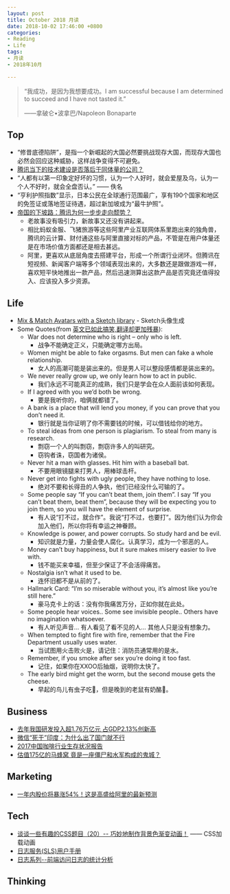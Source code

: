 ```yaml
---
layout: post
title: October 2018 月读
date: 2018-10-02 17:46:00 +0800
categories:
- Reading
- Life
tags:
- 月读
- 2018年10月

---
```


<blockquote class="blockquote-center">
<p>“我成功，是因为我想要成功。I am successful because I am determined to succeed and I have not tasted it.”</p>
<p>——拿破仑•波拿巴/Napoleon Bonaparte</p>
</blockquote>

## Top

- “修昔底德陷阱”，是指一个新崛起的大国必然要挑战现存大国，而现存大国也必然会回应这种威胁，这样战争变得不可避免。
- [腾讯当下的技术建设是否落后于同体量的公司？](https://mp.weixin.qq.com/s?__biz=MjM5MDE0Mjc4MA==&mid=2651009554&idx=1&sn=61f42525866d57a1210d5643ab3190f7)
- “人都有以第一印象定好坏的习惯，认为一个人好时，就会爱屋及乌，认为一个人不好时，就会全盘否认。” —— 佚名
- “亨利护照指数”显示，日本公民在全球通行范围最广，享有190个国家和地区的免签证或落地签证待遇，超过新加坡成为“最牛护照”。
- [帝国的下坡路：腾讯为何一步步走向颓势？](http://tech.caijing.com.cn/20181016/4525109.shtml)
	- 老故事没有吸引力，新故事又还没有讲起来。
	- 相比蚂蚁金服、飞猪旅游等这些阿里产业互联网体系里跑出来的独角兽，腾讯的云计算、财付通这些与阿里直接对标的产品，不管是在用户体量还是在市场价值方面都还是相去甚远。
	- 阿里，更喜欢从底层角度去搭建平台，形成一个所谓行业闭环。但腾讯在短视频、新闻客户端等多个领域表现出来的，大多数还是跟做游戏一样，喜欢短平快地推出一款产品，然后迅速测算出这款产品是否究竟还值得投入、应该投入多少资源。



## Life

- [Mix & Match Avatars with a Sketch library](https://avataaars.com/) - Sketch头像生成
- Some Quotes(from [英文已如此搞笑,翻译却更加残暴](https://www.douban.com/group/topic/17707424/)):
	- War does not determine who is right – only who is left.
		- 战争不能确定正义，只能确定哪方出局。
	- Women might be able to fake orgasms. But men can fake a whole relationship.
		- 女人的高潮可能是装出来的。但是男人可以整段感情都是装出来的。
	- We never really grow up, we only learn how to act in public.
		- 我们永远不可能真正的成熟，我们只是学会在众人面前该如何表现。
	- If I agreed with you we’d both be wrong.
		- 要是我听你的，咱俩就都错了。
	- A bank is a place that will lend you money, if you can prove that you don’t need it.
		- 银行就是当你证明了你不需要钱的时候，可以借钱给你的地方。
	- To steal ideas from one person is plagiarism. To steal from many is research.
		- 剽窃一个人的叫剽窃，剽窃许多人的叫研究。
		- 窃钩者诛，窃国者为诸侯。
	- Never hit a man with glasses. Hit him with a baseball bat.
		- 不要用眼镜腿来打男人，用棒球击杆。
	- Never get into fights with ugly people, they have nothing to lose.
		- 绝对不要和长得丑的人争执，他们已经没什么可输的了。
	- Some people say “If you can’t beat them, join them”. I say “If you can’t beat them, beat them”, because they will be expecting you to join them, so you will have the element of surprise.
		- 有人说“打不过，就合作”。我说“打不过，也要打”。因为他们认为你会加入他们，所以你将有幸运之神眷顾。
	- Knowledge is power, and power corrupts. So study hard and be evil.
		- 知识就是力量，力量会使人腐化。认真学习，成为一个邪恶的人。
	- Money can’t buy happiness, but it sure makes misery easier to live with.
		- 钱不能买来幸福，但至少保证了不会活得痛苦。
	- Nostalgia isn’t what it used to be.
		- 连怀旧都不是从前的了。
	- Hallmark Card: “I’m so miserable without you, it’s almost like you’re still here.”
		-  豪马克卡上的话：没有你我痛苦万分，正如你就在此处。
	- Some people hear voices.. Some see invisible people.. Others have no imagination whatsoever.
		- 有人听见声音... 有人看见了看不见的人... 其他人只是没有想象力。
	- When tempted to fight fire with fire, remember that the Fire Department usually uses water.
		- 当试图用火击败火是，请记住：消防员通常用的是水。
	- Remember, if you smoke after sex you’re doing it too fast.
		- 记住，如果你在XXOO后抽烟，说明你太快了。
	- The early bird might get the worm, but the second mouse gets the cheese.
		- 早起的鸟儿有虫子吃🐛，但是晚到的老鼠有奶酪🧀️。




## Business

- [去年我国研发投入超1.76万亿元 占GDP2.13%创新高](https://news.sina.com.cn/c/2018-10-10/doc-ifxeuwws2617504.shtml)
- [微信“死于”印度：为什么出了国门就不行](http://tech.sina.com.cn/csj/2018-10-12/doc-ifxeuwws3440617.shtml)
- [2017中国咖啡行业生存状况报告](https://36kr.com/p/5078332.html)
- [估值175亿的马蜂窝 竟是一座僵尸和水军构成的鬼城？](https://tech.sina.com.cn/i/2018-10-21/doc-ihmrasqt3140231.shtml)

## Marketing

- [一年内股价将暴涨54%！这是高盛给阿里的最新预测](https://finance.sina.com.cn/stock/usstock/c/2018-10-04/doc-ihkvrhps3279114.shtml)



## Tech

- [谈谈一些有趣的CSS题目（20）-- 巧妙地制作背景色渐变动画！](https://github.com/chokcoco/iCSS/issues/10) —— CSS加载动画
- [日志服务(SLS)用户手册](https://promotion.aliyun.com/ntms/act/logdoclist.html)
- [日志系列--前端访问日志的统计分析](https://yq.aliyun.com/articles/186380)


## Thinking

